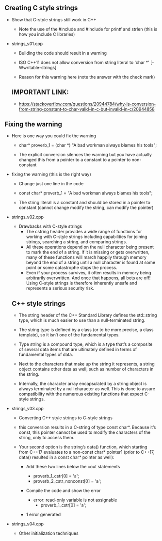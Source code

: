 Creating C style strings
------------------------
- Show that C-style strings still work in C++
  - Note the use of the #include <cstdio> and #include <cstring> for printf and strlen (this is how you include C libraries)

- strings_v01.cpp
  - Building the code should result in a warning
  - ISO C++11 does not allow conversion from string literal to 'char *' [-Wwritable-strings]
  
  - Reason for this warning here (note the answer with the check mark)

  IMPORTANT LINK:
  ---------------
  - https://stackoverflow.com/questions/20944784/why-is-conversion-from-string-constant-to-char-valid-in-c-but-invalid-in-c/20944858

Fixing the warning
------------------
- Here is one way you could fix the warning
  - char* proverb_1 = (char *) "A bad workman always blames his tools";

  - The explicit conversion silences the warning but you have actually changed this from a pointer to a constant to a pointer to non-constant

- fixing the warning (this is the right way)
  - Change just one line in the code
  - const char* proverb_1 = "A bad workman always blames his tools";

  - The string literal is a constant and should be stored in a pointer to constant (cannot change modify the string, can modify the pointer)


- strings_v02.cpp

  - Drawbacks with C-style strings
    - The cstring header provides a wide range of functions for working with C-style strings including capabilities for joining strings, searching a string, and comparing strings. 
    - All these operations depend on the null character being present to mark the end of a string. If it is missing or gets overwritten, many of these functions will march happily through memory beyond the end of a string until a null character is found at some point or some catastrophe stops the process. 
    - Even if your process survives, it often results in memory being arbitrarily overwritten. And once that happens, all bets are off! Using C-style strings is therefore inherently unsafe and represents a serious security risk.

  C++ style strings
  -----------------
  - The string header of the C++ Standard Library defines the std::string type, which is much easier to use than a null-terminated string. 
  - The string type is defined by a class (or to be more precise, a class template), so it isn’t one of the fundamental types. 
  - Type string is a compound type, which is a type that’s a composite of several data items that are ultimately defined in terms of fundamental types of data. 
  - Next to the characters that make up the string it represents, a string object contains other data as well, such as number of characters in the string.

  - Internally, the character array encapsulated by a string object is always terminated by a null character as well. This is done to assure compatibility with the numerous existing functions that expect C-style strings.


- strings_v03.cpp

  - Converting C++ style strings to C-style strings
  - this conversion results in a C-string of type const char*. Because it’s const, this pointer cannot be used to modify the characters of the string, only to access them. 
  - Your second option is the string’s data() function, which starting from C++17 evaluates to a non-const char* pointer1 (prior to C++17, data() resulted in a const char* pointer as well):

    - Add these two lines below the cout statements
      - proverb_1_cstr[0] = 'a';
      - proverb_2_cstr_nonconst[0] = 'a';

    - Compile the code and show the error
      - error: read-only variable is not assignable
        - proverb_1_cstr[0] = 'a';
    - 1 error generated


- strings_v04.cpp

  - Other initialization techniques

